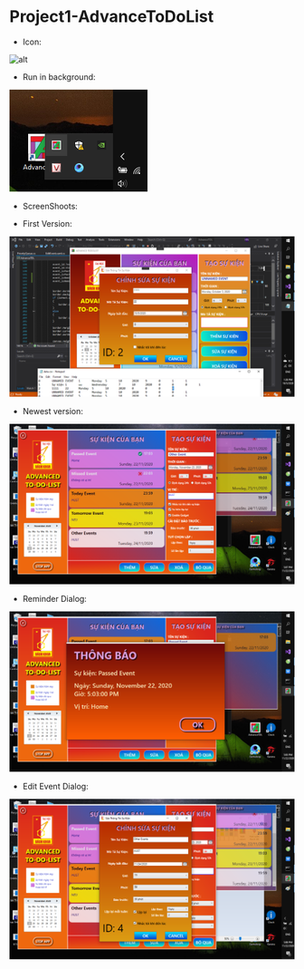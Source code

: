 # Project1-AdvanceToDoList

* Icon:

![alt](https://github.com/HungNguyen81/Project1-AdvanceToDoList/blob/master/AdvanceTDL/bin/Debug/icTDL.ico)

* Run in background:

![alt](https://github.com/HungNguyen81/Project1-AdvanceToDoList/blob/master/ADTL_RunInBackground.png?raw=true)

* ScreenShoots:
- First Version:

![alt](https://github.com/HungNguyen81/Project1-AdvanceToDoList/blob/master/ATDL.png?raw=true)

- Newest version:

![alt](https://github.com/HungNguyen81/Project1-AdvanceToDoList/blob/master/ADTL_updated.png?raw=true)

- Reminder Dialog:

![alt](https://github.com/HungNguyen81/Project1-AdvanceToDoList/blob/master/ADTL_remind.png?raw=true)

- Edit Event Dialog:

![alt](https://github.com/HungNguyen81/Project1-AdvanceToDoList/blob/master/ADTL_edit_event.png)
